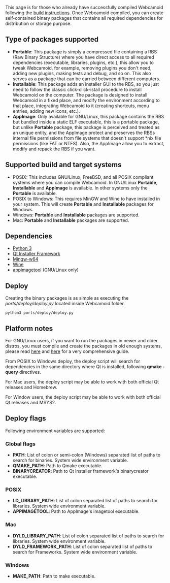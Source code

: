 This page is for those who already have successfully compiled Webcamoid following the [build instructions](https://github.com/webcamoid/webcamoid/wiki/Raw-build-and-install). Once Webcamoid compiled, you can create self-contained binary packages that contains all required dependencies for distribution or storage purpose.

## Type of packages supported ##

- **Portable**: This package is simply a compressed file containing a RBS (Raw Binary Structure) where you have direct access to all required dependencies (executable, libraries, plugins, etc.), this allow you to tweak Webcamoid, for example, removing plugins you don't need, adding new plugins, making tests and debug, and so on. This also serves as a package that can be carried between different computers.
- **Installable**: This package adds an installer GUI to the RBS, so you just need to follow the classic click-click-istall procedure to install Webcamoid on the computer. The package is designed to install Webcamoid in a fixed place, and modify the environment according to that place, integrating Webcamoid to it (creating shortcuts, menu entries, adding new icons, etc.).
- **AppImage**: Only available for GNU/Linux, this package contains the RBS but bundled inside a static ELF executable, this is a portable package, but unlike **Portable** package, this package is perceived and treated as an unique entity, and the AppImage protect and preserves the RBSs internal file permissions from file systems that doesn't support *nix file permissions (like FAT or NTFS). Also, the AppImage allow you to extract, modify and repack the RBS if you want.

## Supported build and target systems ##

- POSIX: This includes GNU/Linux, FreeBSD, and all POSIX compliant systems where you can compile Webcamoid. In GNU/Linux **Portable**, **Installable** and **AppImage** is available. In other systems only the **Portable** is available.
- POSIX to Windows: This requires MinGW and Wine to have installed in your system. This will create **Portable** and **Installable** packages for Windows.
- Windows: **Portable** and **Installable** packages are supported.
- Mac: **Portable** and **Installable** packages are supported.

## Dependencies ##

- [Python 3](https://www.python.org/)
- [Qt Installer Framework](http://download.qt.io/official_releases/qt-installer-framework/)
- [Mingw-w64](https://mingw-w64.org/doku.php)
- [Wine](https://www.winehq.org/)
- [appimagetool](https://github.com/AppImage/AppImageKit) (GNU/Linux only)

## Deploy ##

Creating the binary packages is as simple as executing the _ports/deploy/deploy.py_ located inside Webcamoid folder.

    python3 ports/deploy/deploy.py

## Platform notes ##

For GNU/Linux users, if you want to run the packages in newer and older distros, you must compile and create the packages in old enough systems, please read [here](https://github.com/AppImage/AppImageKit/wiki/Creating-AppImages#creating-portable-appimages) and [here](https://github.com/AppImage/AppImageKit/wiki/Desktop-Linux-Platform-Issues) for a very comprehensive guide.

From POSIX to Windows deploy, the deploy script will search for dependencies in the same directory where Qt is installed, following **qmake -query** directives.

For Mac users, the deploy script may be able to work with both official Qt releases and Homebrew.

For Window users, the deploy script may be able to work with both official Qt releases and MSYS2.

## Deploy flags ##

Following environment variables are supported:

### Global flags ###

- **PATH**: List of colon or semi-colon (Windows) separated list of paths to search for binaries. System wide environment variable.
- **QMAKE_PATH**: Path to Qmake executable.
- **BINARYCREATOR**: Path to Qt Installer framework's binarycreator executable.

### POSIX ###

- **LD_LIBRARY_PATH**: List of colon separated list of paths to search for libraries. System wide environment variable.
- **APPIMAGETOOL**: Path to AppImage's imagetool executable.

### Mac ###

- **DYLD_LIBRARY_PATH**: List of colon separated list of paths to search for libraries. System wide environment variable.
- **DYLD_FRAMEWORK_PATH**: List of colon separated list of paths to search for Frameworks. System wide environment variable.

### Windows ###

- **MAKE_PATH**: Path to make executable.

